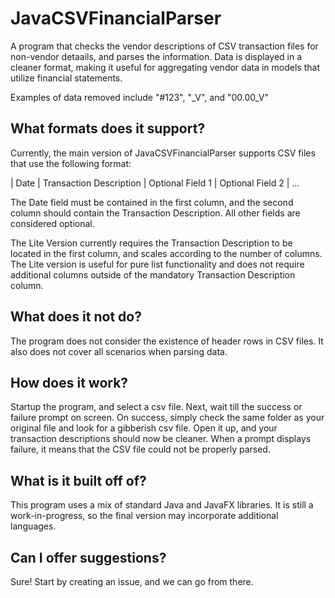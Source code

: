 # JavaCSVFinancialParser
A program that checks the vendor descriptions of CSV transaction files for non-vendor detaails, and parses the information. Data is displayed in a cleaner format, making it useful for aggregating vendor data in models that utilize financial statements.

Examples of data removed include "#123", "_V", and "00.00_V"

## What formats does it support?
Currently, the main version of JavaCSVFinancialParser supports CSV files that use the following format:

| Date | Transaction Description | Optional Field 1 | Optional Field 2 | ...

The Date field must be contained in the first column, and the second column should contain the Transaction Description. All other fields are considered optional.

The Lite Version currently requires the Transaction Description to be located in the first column, and scales according to the number of columns. The Lite version is useful for pure list functionality and does not require additional columns outside of the mandatory Transaction Description column.

## What does it not do?
The program does not consider the existence of header rows in CSV files. It also does not cover all scenarios when parsing data.

## How does it work?
Startup the program, and select a csv file. Next, wait till the success or failure prompt on screen. On success, simply check the same folder as your original file and look for a gibberish csv file. Open it up, and your transaction descriptions should now be cleaner. When a prompt displays failure, it means that the CSV file could not be properly parsed.

## What is it built off of?
This program uses a mix of standard Java and JavaFX libraries. It is still a work-in-progress, so the final version may incorporate additional languages.

## Can I offer suggestions?
Sure! Start by creating an issue, and we can go from there.
